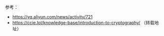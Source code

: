 参考：
- https://yq.aliyun.com/news/activity/721
- https://ccie.lol/knowledge-base/introduction-to-cryptography/ （转载地址）
